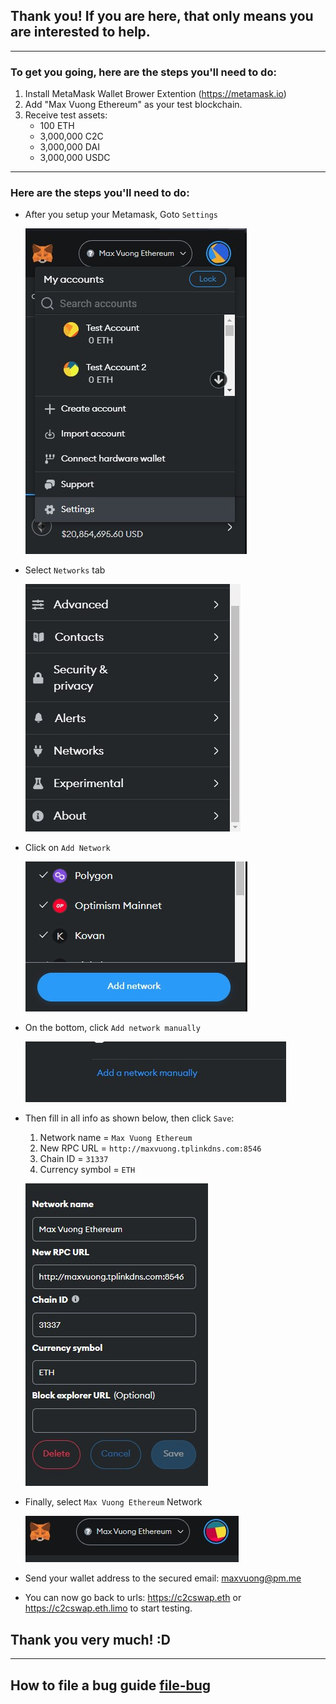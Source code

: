 ## Thank you! If you are here, that only means you are interested to help.

---

### To get you going, here are the steps you'll need to do:

1.  Install MetaMask Wallet Brower Extention (https://metamask.io)
1.  Add "Max Vuong Ethereum" as your test blockchain.
1.  Receive test assets:
    - 100 ETH
    - 3,000,000 C2C
    - 3,000,000 DAI
    - 3,000,000 USDC

---

### Here are the steps you'll need to do:

- After you setup your Metamask, Goto `Settings`

  ![Port Forwarding](..//assets/metamask-settings.JPG)

- Select `Networks` tab

  ![Port Forwarding](..//assets/metamask-select-network.JPG)

- Click on `Add Network`

  ![Port Forwarding](..//assets/metamask-add-network.JPG)

- On the bottom, click `Add network manually`

  ![Port Forwarding](..//assets/metamask-add-network-manually.JPG)

- Then fill in all info as shown below, then click `Save`:

  1. Network name = `Max Vuong Ethereum`
  1. New RPC URL = `http://maxvuong.tplinkdns.com:8546`
  1. Chain ID = `31337`
  1. Currency symbol = `ETH`

  ![Port Forwarding](..//assets/metamask-maxvuong-network.JPG)

- Finally, select `Max Vuong Ethereum` Network

  ![Port Forwarding](..//assets/metamask-select-maxvuong-network.JPG)

- Send your wallet address to the secured email: maxvuong@pm.me

- You can now go back to urls: https://c2cswap.eth or https://c2cswap.eth.limo to start testing.

## Thank you very much! :D

---

## How to file a bug guide [file-bug](./file-bug.md)
